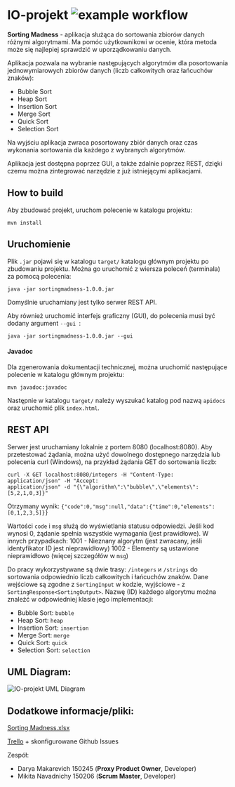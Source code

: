 # IO-projekt ![example workflow](https://github.com/namzoid/IO-projekt/actions/workflows/maven.yml/badge.svg)
**Sorting Madness** - aplikacja służąca do sortowania zbiorów danych różnymi algorytmami. Ma pomóc użytkownikowi w ocenie, która metoda może się najlepiej sprawdzić w uporządkowaniu danych. 

Aplikacja pozwala na wybranie następujących algorytmów dla posortowania jednowymiarowych zbiorów danych (liczb całkowitych oraz łańcuchów znaków):
   - Bubble Sort
   - Heap Sort 
   - Insertion Sort
   - Merge Sort
   - Quick Sort
   - Selection Sort

Na wyjściu aplikacja zwraca posortowany zbiór danych oraz czas wykonania sortowania dla każdego z wybranych algorytmów. 

Aplikacja jest dostępna poprzez GUI, a także zdalnie poprzez REST, dzięki czemu można zintegrować narzędzie z już istniejącymi aplikacjami.

## How to build

Aby zbudować projekt, uruchom polecenie w katalogu projektu:
```
mvn install
```

## Uruchomienie
Plik ```.jar``` pojawi się w katalogu ```target/``` katalogu głównym projektu po zbudowaniu projektu.
Można go uruchomić z wiersza poleceń (terminala) za pomocą polecenia:
 ```
 java -jar sortingmadness-1.0.0.jar
 ```
 
Domyślnie uruchamiany jest tylko serwer REST API. 

Aby również uruchomić interfejs graficzny (GUI), do polecenia musi być dodany  argument ```--gui ```:
```
java -jar sortingmadness-1.0.0.jar --gui
```


#### Javadoc
Dla zgenerowania dokumentacji technicznej, można uruchomić następujące polecenie w katalogu głównym projektu:
```
mvn javadoc:javadoc
```
Następnie w katalogu ```target/``` należy wyszukać katalog pod nazwą ```apidocs``` oraz uruchomić plik ```index.html```. 


## REST API

Serwer jest uruchamiany lokalnie z portem 8080 (localhost:8080). 
Aby przetestować żądania, można użyć dowolnego dostępnego narzędzia lub polecenia curl (Windows), na przykład żądania GET do sortowania liczb:

``` 
curl -X GET localhost:8080/integers -H "Content-Type: application/json" -H "Accept:
application/json" -d "{\"algorithm\":\"bubble\",\"elements\":[5,2,1,0,3]}"  
```

Otrzymany wynik:
```{"code":0,"msg":null,"data":{"time":0,"elements":[0,1,2,3,5]}}```

Wartości ```code``` i ```msg``` służą do wyświetlania statusu odpowiedzi. Jeśli kod wynosi 0, żądanie spełnia wszystkie wymagania (jest prawidłowe). W innych przypadkach:
1001 - Nieznany algorytm (jest zwracany, jeśli identyfikator ID jest nieprawidłowy)
1002 - Elementy są ustawione nieprawidłowo (więcej szczegółów w ```msg```)

Do pracy wykorzystywane są dwie trasy: ```/integers``` и ```/strings``` do sortowania odpowiednio liczb całkowitych i łańcuchów znaków.
Dane wejściowe są zgodne z ```SortingInput``` w kodzie, wyjściowe - z  ```SortingResponse<SortingOutput>```. 
Nazwę (ID) każdego algorytmu można znaleźć w odpowiedniej klasie jego implementacji:

- Bubble Sort: ```bubble```
- Heap Sort: ```heap```
- Insertion Sort: ```insertion```
- Merge Sort: ```merge```
- Quick Sort: ```quick```
- Selection Sort: ```selection```


## UML Diagram:
![IO-projekt UML Diagram](class_diagram/class_diagram.png)

## Dodatkowe informacje/pliki:

[Sorting Madness.xlsx](https://onedrive.live.com/edit.aspx?resid=9DBD128686E05269!3566&ithint=file%2cxlsx&authkey=!ALdSodD-8Qm6dzY)

[Trello](https://trello.com/b/tmQee0hb/sorting-madness) + skonfigurowane Github Issues

Zespół:

- Darya Makarevich 150245 (**Proxy Product Owner**, Developer)
- Mikita Navadnichy 150206 (**Scrum Master**, Developer)







